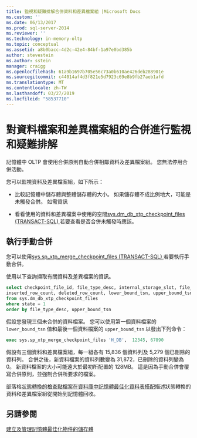 ```yaml
---
title: 監視和疑難排解合併資料和差異檔案組 |Microsoft Docs
ms.custom: ''
ms.date: 06/13/2017
ms.prod: sql-server-2014
ms.reviewer: ''
ms.technology: in-memory-oltp
ms.topic: conceptual
ms.assetid: a8b0bacc-4d2c-42e4-84bf-1a97e0bd385b
author: stevestein
ms.author: sstein
manager: craigg
ms.openlocfilehash: 61a9b1697b705e56c73a0b610ae426deb288901e
ms.sourcegitcommit: c44014af4d3f821e5d7923c69e8b9fb27aeb1afd
ms.translationtype: MT
ms.contentlocale: zh-TW
ms.lasthandoff: 03/27/2019
ms.locfileid: "58537710"
---
```

# <a name="monitoring-and-troubleshooting-merge-for-data-and-delta-file-pairs"></a>對資料檔案和差異檔案組的合併進行監視和疑難排解
  記憶體中 OLTP 會使用合併原則自動合併相鄰資料及差異檔案組。 您無法停用合併活動。  
  
 您可以監視資料及差異檔案組，如下所示：  
  
-   比較記憶體中儲存體與整體儲存體的大小。 如果儲存體不成比例地大，可能是未觸發合併。 如需資訊  
  
-   看看使用的資料和差異檔案中使用的空間[sys.dm_db_xtp_checkpoint_files &#40;TRANSACT-SQL&#41; ](/sql/relational-databases/system-dynamic-management-views/sys-dm-db-xtp-checkpoint-files-transact-sql)若要查看是否合併未觸發時應該。  
  
## <a name="performing-a-manual-merge"></a>執行手動合併  
 您可以使用[sys.sp_xtp_merge_checkpoint_files &#40;TRANSACT-SQL&#41; ](/sql/relational-databases/system-stored-procedures/sys-sp-xtp-merge-checkpoint-files-transact-sql)若要執行手動合併。  
  
 使用以下查詢擷取有關資料及差異檔案的資訊。  
  
```sql  
select checkpoint_file_id, file_type_desc, internal_storage_slot, file_size_in_bytes, file_size_used_in_bytes,   
inserted_row_count, deleted_row_count, lower_bound_tsn, upper_bound_tsn   
from sys.dm_db_xtp_checkpoint_files  
where state = 1  
order by file_type_desc, upper_bound_tsn  
```  
  
 假設您發現三個未合併的資料檔案。 您可以使用第一個資料檔案的 `lower_bound_tsn` 值和最後一個資料檔案的 `upper_bound_tsn` 以發出下列命令：  
  
```sql  
exec sys.sp_xtp_merge_checkpoint_files 'H_DB',  12345, 67890  
```  
  
 假設有三個資料和差異檔案組，每一組各有 15,836 個資料列及 5,279 個已刪除的資料列。 合併之後，新資料檔案的資料列數變為 31,872，已刪除的資料列變為 0。 新資料檔案的大小可能遠大於最初所配置的 128MB。 這是因為手動合併會覆寫合併原則，並強制合併所要求的檔案。  
  
 部落格[狀態轉換的檢查點檔案在資料庫中記憶體最佳化資料表搭配](http://blogs.technet.com/b/dataplatforminsider/archive/2014/01/23/state-transition-of-checkpoint-files-in-databases-with-memory-optimized-tables.aspx)描述狀態轉換的資料和差異檔案組從開始到記憶體回收。  
  
## <a name="see-also"></a>另請參閱  
 [建立及管理記憶體最佳化物件的儲存體](../relational-databases/in-memory-oltp/creating-and-managing-storage-for-memory-optimized-objects.md)  
  
  
